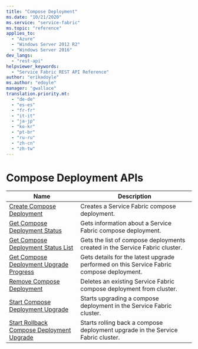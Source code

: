 ```yaml
---
title: "Compose Deployment"
ms.date: "10/21/2020"
ms.service: "service-fabric"
ms.topic: "reference"
applies_to: 
  - "Azure"
  - "Windows Server 2012 R2"
  - "Windows Server 2016"
dev_langs: 
  - "rest-api"
helpviewer_keywords: 
  - "Service Fabric REST API Reference"
author: "erikadoyle"
ms.author: "edoyle"
manager: "gwallace"
translation.priority.mt: 
  - "de-de"
  - "es-es"
  - "fr-fr"
  - "it-it"
  - "ja-jp"
  - "ko-kr"
  - "pt-br"
  - "ru-ru"
  - "zh-cn"
  - "zh-tw"
---
```

# Compose Deployment APIs

| Name | Description |
| --- | --- |
| [Create Compose Deployment](sfclient-v72-api-createcomposedeployment.md) | Creates a Service Fabric compose deployment.<br/> |
| [Get Compose Deployment Status](sfclient-v72-api-getcomposedeploymentstatus.md) | Gets information about a Service Fabric compose deployment.<br/> |
| [Get Compose Deployment Status List](sfclient-v72-api-getcomposedeploymentstatuslist.md) | Gets the list of compose deployments created in the Service Fabric cluster.<br/> |
| [Get Compose Deployment Upgrade Progress](sfclient-v72-api-getcomposedeploymentupgradeprogress.md) | Gets details for the latest upgrade performed on this Service Fabric compose deployment.<br/> |
| [Remove Compose Deployment](sfclient-v72-api-removecomposedeployment.md) | Deletes an existing Service Fabric compose deployment from cluster.<br/> |
| [Start Compose Deployment Upgrade](sfclient-v72-api-startcomposedeploymentupgrade.md) | Starts upgrading a compose deployment in the Service Fabric cluster.<br/> |
| [Start Rollback Compose Deployment Upgrade](sfclient-v72-api-startrollbackcomposedeploymentupgrade.md) | Starts rolling back a compose deployment upgrade in the Service Fabric cluster.<br/> |

